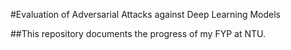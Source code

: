 #Evaluation of Adversarial Attacks against Deep Learning Models

##This repository documents the progress of my FYP at NTU.
